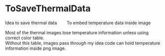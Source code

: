 # ToSaveThermalData
Idea to save thermal data　　
To embed temperature data inside image

Most of the thermal images lose temperature information unless using correct color table.  
Without this table, images pass through my idea code can hold temperature information inside png image.

